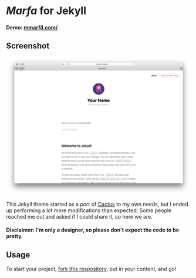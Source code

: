 # _Marfa_ for Jekyll

#### Demo: [mmarfil.com/](http://mmarfil.com/micro)

## Screenshot

![screenshot](screenshot/home.png)

This Jekyll theme started as a port of [Cactus](https://github.com/eudicots/Cactus) to my own needs, but I ended up performing a lot more modifications than expected. Some people reached me out and asked if I could share it, so here we are.

#### Disclaimer: I'm only a designer, so please don't expect the code to be pretty.

## Usage
To start your project, [fork this respository](https://github.com/mmarfil/marfa/fork), put in your content, and go!

